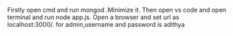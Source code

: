 Firstly open cmd and run mongod .Minimize it. Then open vs code and open terminal and run node app.js. Open a browser and set url as localhost:3000/. for admin,username and password is adithya
